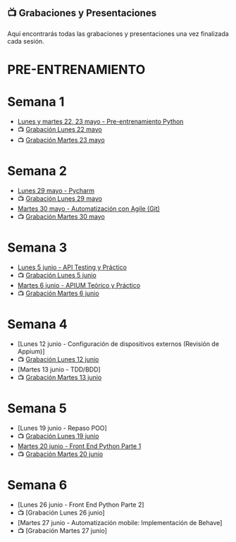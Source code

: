 ## 📺 Grabaciones y Presentaciones
Aquí encontrarás todas las grabaciones y presentaciones una vez finalizada cada sesión.

# PRE-ENTRENAMIENTO
# Semana 1
- [Lunes y martes 22, 23 mayo - Pre-entrenamiento Python](https://drive.google.com/file/d/1jJ8CNl5gbkOHY_r5dmvkbyGoudj3LcGg/view?usp=share_link)
- 📺 [Grabación Lunes 22 mayo](https://drive.google.com/file/d/1XB87vxvSB8910IHGaaLr1NVWtohwtJ6o/view?usp=sharing)
- 📺 [Grabación Martes 23 mayo ](https://drive.google.com/file/d/1frKeKCLFoKnY3Vmvkc75Xv2MTXbYD5uG/view?usp=share_link)

# Semana 2
- [Lunes 29 mayo -  Pycharm](https://drive.google.com/file/d/15ooBzp9CYI97zzgRYtKIUXWtyExsR2b7/view?usp=share_link)
- 📺 [Grabación Lunes 29 mayo](https://drive.google.com/file/d/1UugPb6sKlDK9FOIi5TASIjDZZihAbU_b/view?usp=share_link)
- [Martes 30 mayo - Automatización con Agile (Git)](https://drive.google.com/file/d/1dBpnRrWao_gyyFIGf7fCLlutk0KbbuDg/view?usp=share_link)
- 📺 [Grabación Martes 30 mayo](https://drive.google.com/file/d/1SKoLSrytngAuOAUw3i7Hodl9BZFMsUZb/view?usp=share_link)

# Semana 3
- [Lunes 5 junio - API Testing y Práctico](https://drive.google.com/file/d/1x4ygO9dKtnAtg-wQhK7geIoozJBAzM2a/view?usp=drive_link)
- 📺 [Grabación Lunes 5 junio](https://drive.google.com/file/d/1eNIX7ltmTFlPxQFMDScJb7j_GZkTCmSG/view?usp=drive_link)
- [Martes 6 junio - APIUM Teórico y Práctico](https://drive.google.com/file/d/1jcHjhFSp-q797HB6RD1GrP3iJnerjWrH/view?usp=drive_link)
- 📺 [Grabación Martes 6 junio](https://drive.google.com/file/d/1M6ZZVFNdtSm6NITykRM9CJNf6m_9NciY/view?usp=drive_link)

# Semana 4
- [Lunes 12 junio - Configuración de dispositivos externos (Revisión de Appium)]
- 📺 [Grabación Lunes 12 junio](https://drive.google.com/file/d/1PzhrTewaTV72eOJSOkcQntQt_dc7xMHZ/view?usp=drive_link)
- [Martes 13 junio - TDD/BDD]
- 📺 [Grabación Martes 13 junio](https://drive.google.com/file/d/1vI8rwoPnE1nSnFyEm5l1823SCv0tzT_P/view?usp=drive_link)

# Semana 5
- [Lunes 19 junio - Repaso POO]
- 📺 [Grabación Lunes 19 junio](https://drive.google.com/file/d/1L9iWMUuGMjW20hSvFpz3oo0I5npSuRny/view?usp=drive_link)
- [Martes 20 junio - Front End Python Parte 1](https://drive.google.com/file/d/1TrEoUG7mwgy5w_5fedHeCCJzd36boh6N/view?usp=drive_link)
- 📺 [Grabación Martes 20 junio](https://drive.google.com/file/d/1hTQl2MIKGuJ-TTT0t1VsaoL68mVauocb/view?usp=drive_link)

# Semana 6
- [Lunes 26 junio - Front End Python Parte 2]
- 📺 [Grabación Lunes 26 junio]
- [Martes 27 junio - Automatización mobile: Implementación de Behave]
- 📺 [Grabación Martes 27 junio]
